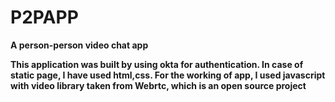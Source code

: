 # P2PAPP
<b>A person-person video chat app</b>


<b> This application was built by using okta for authentication.
  In case of static page, I have used html,css.
  For the working of app, I used javascript with video library taken from Webrtc, which is an open source project</b>
  
  
